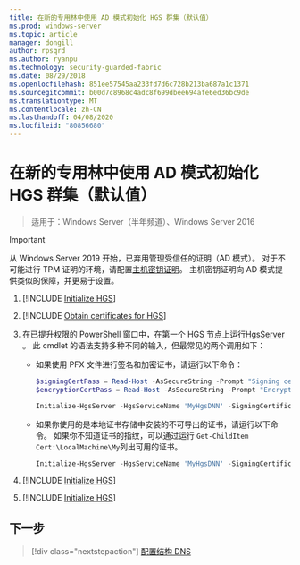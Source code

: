 ```yaml
---
title: 在新的专用林中使用 AD 模式初始化 HGS 群集（默认值）
ms.prod: windows-server
ms.topic: article
manager: dongill
author: rpsqrd
ms.author: ryanpu
ms.technology: security-guarded-fabric
ms.date: 08/29/2018
ms.openlocfilehash: 851ee57545aa233fd7d6c728b213ba687a1c1371
ms.sourcegitcommit: b00d7c8968c4adc8f699dbee694afe6ed36bc9de
ms.translationtype: MT
ms.contentlocale: zh-CN
ms.lasthandoff: 04/08/2020
ms.locfileid: "80856680"
---
```

# <a name="initialize-the-hgs-cluster-using-ad-mode-in-a-new-dedicated-forest-default"></a>在新的专用林中使用 AD 模式初始化 HGS 群集（默认值）

>适用于：Windows Server（半年频道）、Windows Server 2016

>[!IMPORTANT]
>从 Windows Server 2019 开始，已弃用管理受信任的证明（AD 模式）。 对于不可能进行 TPM 证明的环境，请配置[主机密钥证明](guarded-fabric-initialize-hgs-key-mode-default.md)。 主机密钥证明向 AD 模式提供类似的保障，并更易于设置。 

1.  [!INCLUDE [Initialize HGS](../../../includes/guarded-fabric-initialize-hgs-default-step-one.md)] 
2.  [!INCLUDE [Obtain certificates for HGS](../../../includes/guarded-fabric-initialize-hgs-default-step-two.md)]

3.  在已提升权限的 PowerShell 窗口中，在第一个 HGS 节点上运行[HgsServer](https://technet.microsoft.com/library/mt652185.aspx) 。 此 cmdlet 的语法支持多种不同的输入，但最常见的两个调用如下：

    -   如果使用 PFX 文件进行签名和加密证书，请运行以下命令：

        ```powershell
        $signingCertPass = Read-Host -AsSecureString -Prompt "Signing certificate password"
        $encryptionCertPass = Read-Host -AsSecureString -Prompt "Encryption certificate password"

        Initialize-HgsServer -HgsServiceName 'MyHgsDNN' -SigningCertificatePath '.\signCert.pfx' -SigningCertificatePassword $signingCertPass -EncryptionCertificatePath '.\encCert.pfx' -EncryptionCertificatePassword $encryptionCertPass -TrustActiveDirectory
        ```

    -   如果你使用的是本地证书存储中安装的不可导出的证书，请运行以下命令。 如果你不知道证书的指纹，可以通过运行 `Get-ChildItem Cert:\LocalMachine\My`列出可用的证书。

        ```powershell
        Initialize-HgsServer -HgsServiceName 'MyHgsDNN' -SigningCertificateThumbprint '1A2B3C4D5E6F...' -EncryptionCertificateThumbprint '0F9E8D7C6B5A...' --TrustActiveDirectory
        ```

4.  [!INCLUDE [Initialize HGS](../../../includes/guarded-fabric-initialize-hgs-default-step-four.md)]  

5.  [!INCLUDE [Initialize HGS](../../../includes/guarded-fabric-initialize-hgs-default-step-five.md)]

## <a name="next-step"></a>下一步

> [!div class="nextstepaction"]
> [配置结构 DNS](guarded-fabric-configuring-fabric-dns-ad.md)